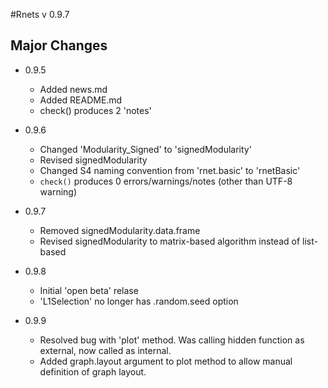 #Rnets v 0.9.7

## Major Changes

* 0.9.5 
    + Added news.md
    + Added README.md
    + check() produces 2 'notes'
  
* 0.9.6
    + Changed 'Modularity_Signed' to 'signedModularity'
    + Revised signedModularity
    + Changed S4 naming convention from 'rnet.basic' to 'rnetBasic'
    + `check()` produces 0 errors/warnings/notes (other than UTF-8 warning)

* 0.9.7
    + Removed signedModularity.data.frame 
    + Revised signedModularity to matrix-based algorithm instead of list-based
    
* 0.9.8
    + Initial 'open beta' relase
    + 'L1Selection' no longer has .random.seed option
    
* 0.9.9
    + Resolved bug with 'plot' method. Was calling hidden function as external, now called as internal.
    + Added graph.layout argument to plot method to allow manual definition of graph layout.
    